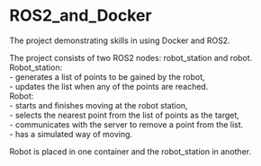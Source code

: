 # ROS2_and_Docker
The project demonstrating skills in using Docker and ROS2.

The project consists of two ROS2 nodes: robot_station and robot.  
Robot_station:  
    - generates a list of points to be gained by the robot,  
    - updates the list when any of the points are reached.  
Robot:  
    - starts and finishes moving at the robot station,  
    - selects the nearest point from the list of points as the target,  
    - communicates with the server to remove a point from the list.  
    - has a simulated way of moving.  

Robot is placed in one container and the robot_station in another.  
